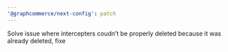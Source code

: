 ```yaml
---
'@graphcommerce/next-config': patch
---
```


Solve issue where intercepters coudn’t be properly deleted because it was already deleted, fixe

